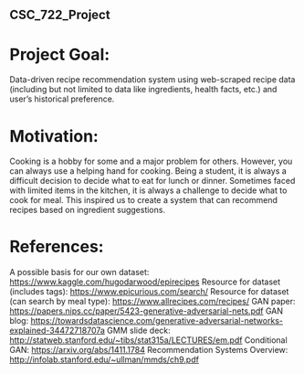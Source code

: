 ##  CSC_722_Project
# Project Goal: 
Data-driven recipe recommendation system using web-scraped recipe data (including but not limited to data like ingredients, health facts, etc.) and user’s historical preference.
# Motivation:
Cooking is a hobby for some and a major problem for others. However, you can always use a helping hand for cooking. Being a student, it is always a difficult decision to decide what to eat for lunch or dinner. Sometimes faced with limited items in the kitchen, it is always a challenge to decide what to cook for meal. This inspired us to create a system that can recommend recipes based on ingredient suggestions.
# References:
A possible basis for our own dataset: https://www.kaggle.com/hugodarwood/epirecipes
Resource for dataset (includes tags): https://www.epicurious.com/search/
Resource for dataset (can search by meal type): https://www.allrecipes.com/recipes/
GAN paper: https://papers.nips.cc/paper/5423-generative-adversarial-nets.pdf
GAN blog: https://towardsdatascience.com/generative-adversarial-networks-explained-34472718707a
GMM slide deck: http://statweb.stanford.edu/~tibs/stat315a/LECTURES/em.pdf
Conditional GAN: https://arxiv.org/abs/1411.1784
Recommendation Systems Overview: http://infolab.stanford.edu/~ullman/mmds/ch9.pdf 

